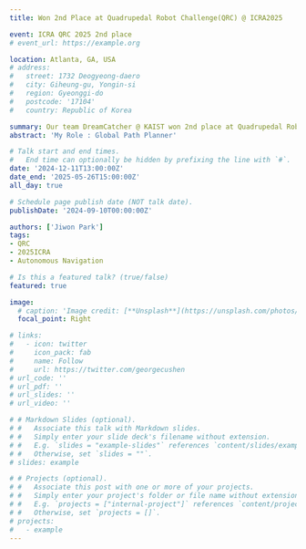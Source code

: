 ```yaml
---
title: Won 2nd Place at Quadrupedal Robot Challenge(QRC) @ ICRA2025

event: ICRA QRC 2025 2nd place
# event_url: https://example.org

location: Atlanta, GA, USA
# address:
#   street: 1732 Deogyeong-daero
#   city: Giheung-gu, Yongin-si
#   region: Gyeonggi-do
#   postcode: '17104'
#   country: Republic of Korea

summary: Our team DreamCatcher @ KAIST won 2nd place at Quadrupedal Robot Challenge 
abstract: 'My Role : Global Path Planner'

# Talk start and end times.
#   End time can optionally be hidden by prefixing the line with `#`.
date: '2024-12-11T13:00:00Z'
date_end: '2025-05-26T15:00:00Z'
all_day: true

# Schedule page publish date (NOT talk date).
publishDate: '2024-09-10T00:00:00Z'

authors: ['Jiwon Park']
tags: 
- QRC
- 2025ICRA
- Autonomous Navigation

# Is this a featured talk? (true/false)
featured: true

image:
  # caption: 'Image credit: [**Unsplash**](https://unsplash.com/photos/bzdhc5b3Bxs)'
  focal_point: Right

# links:
#   - icon: twitter
#     icon_pack: fab
#     name: Follow
#     url: https://twitter.com/georgecushen
# url_code: ''
# url_pdf: ''
# url_slides: ''
# url_video: ''

# # Markdown Slides (optional).
# #   Associate this talk with Markdown slides.
# #   Simply enter your slide deck's filename without extension.
# #   E.g. `slides = "example-slides"` references `content/slides/example-slides.md`.
# #   Otherwise, set `slides = ""`.
# slides: example

# # Projects (optional).
# #   Associate this post with one or more of your projects.
# #   Simply enter your project's folder or file name without extension.
# #   E.g. `projects = ["internal-project"]` references `content/project/deep-learning/index.md`.
# #   Otherwise, set `projects = []`.
# projects:
#   - example
---
```


<!-- <iframe width="100%" height="410" src="https://www.youtube.com/embed/19gaVRn-o3k" frameborder="0" allow="autoplay; encrypted-media" allowfullscreen></iframe> -->


<!-- {{% callout note %}}
Click on the **Slides** button above to view the built-in slides feature.
{{% /callout %}} -->

<!-- Slides can be added in a few ways:

- **Create** slides using Hugo Blox Builder's [_Slides_](https://docs.hugoblox.com/reference/content-types/) feature and link using `slides` parameter in the front matter of the talk file
- **Upload** an existing slide deck to `static/` and link using `url_slides` parameter in the front matter of the talk file
- **Embed** your slides (e.g. Google Slides) or presentation video on this page using [shortcodes](https://docs.hugoblox.com/reference/markdown/).

Further event details, including [page elements](https://docs.hugoblox.com/reference/markdown/) such as image galleries, can be added to the body of this page. -->
